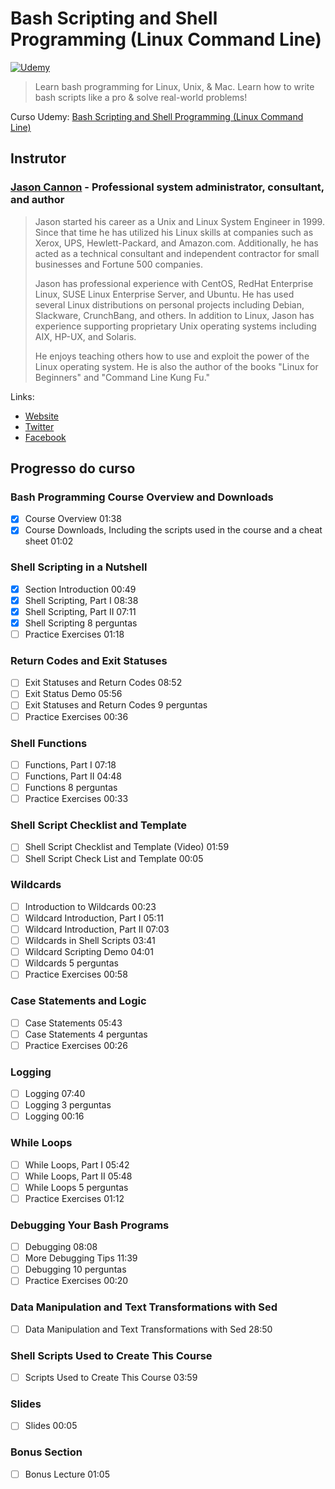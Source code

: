# Bash Scripting and Shell Programming (Linux Command Line)

[![Udemy](https://www.udemy.com/staticx/udemy/images/v7/logo-udemy.png)](https://www.udemy.com/)

> Learn bash programming for Linux, Unix, & Mac. Learn how to write bash scripts like a pro & solve real-world problems!

Curso Udemy: [Bash Scripting and Shell Programming (Linux Command Line)](https://www.udemy.com/course/bash-scripting)

## Instrutor

### [Jason Cannon](https://www.udemy.com/user/jasoncannon2/) - Professional system administrator, consultant, and author

> Jason started his career as a Unix and Linux System Engineer in 1999. Since that time he has utilized his Linux skills at companies such as Xerox, UPS, Hewlett-Packard, and Amazon.com. Additionally, he has acted as a technical consultant and independent contractor for small businesses and Fortune 500 companies.
>
> Jason has professional experience with CentOS, RedHat Enterprise Linux, SUSE Linux Enterprise Server, and Ubuntu. He has used several Linux distributions on personal projects including Debian, Slackware, CrunchBang, and others. In addition to Linux, Jason has experience supporting proprietary Unix operating systems including AIX, HP-UX, and Solaris.
>
> He enjoys teaching others how to use and exploit the power of the Linux operating system. He is also the author of the books "Linux for Beginners" and "Command Line Kung Fu."

Links:

- [Website](https://www.linuxtrainingacademy.com/)
- [Twitter](https://twitter.com/LinuxTA)
- [Facebook](https://web.facebook.com/linuxtrainingacademy)

<!-- ## Certificado

[![Certificado Udemy](images/UC-)](http://ude.my/UC-) -->

## Progresso do curso

### Bash Programming Course Overview and Downloads

- [x] Course Overview 01:38
- [x] Course Downloads, Including the scripts used in the course and a cheat sheet 01:02

### Shell Scripting in a Nutshell

- [x] Section Introduction 00:49
- [x] Shell Scripting, Part I 08:38
- [x] Shell Scripting, Part II 07:11
- [x] Shell Scripting 8 perguntas
- [ ] Practice Exercises 01:18

### Return Codes and Exit Statuses

- [ ] Exit Statuses and Return Codes 08:52
- [ ] Exit Status Demo 05:56
- [ ] Exit Statuses and Return Codes 9 perguntas
- [ ] Practice Exercises 00:36

### Shell Functions

- [ ] Functions, Part I 07:18
- [ ] Functions, Part II 04:48
- [ ] Functions 8 perguntas
- [ ] Practice Exercises 00:33

### Shell Script Checklist and Template

- [ ] Shell Script Checklist and Template (Video) 01:59
- [ ] Shell Script Check List and Template 00:05

### Wildcards

- [ ] Introduction to Wildcards 00:23
- [ ] Wildcard Introduction, Part I 05:11
- [ ] Wildcard Introduction, Part II 07:03
- [ ] Wildcards in Shell Scripts 03:41
- [ ] Wildcard Scripting Demo 04:01
- [ ] Wildcards 5 perguntas
- [ ] Practice Exercises 00:58

### Case Statements and Logic

- [ ] Case Statements 05:43
- [ ] Case Statements 4 perguntas
- [ ] Practice Exercises 00:26

### Logging

- [ ] Logging 07:40
- [ ] Logging 3 perguntas
- [ ] Logging 00:16

### While Loops

- [ ] While Loops, Part I 05:42
- [ ] While Loops, Part II 05:48
- [ ] While Loops 5 perguntas
- [ ] Practice Exercises 01:12

### Debugging Your Bash Programs

- [ ] Debugging 08:08
- [ ] More Debugging Tips 11:39
- [ ] Debugging 10 perguntas
- [ ] Practice Exercises 00:20

### Data Manipulation and Text Transformations with Sed

- [ ] Data Manipulation and Text Transformations with Sed 28:50

### Shell Scripts Used to Create This Course

- [ ] Scripts Used to Create This Course 03:59

### Slides

- [ ] Slides 00:05

### Bonus Section

- [ ] Bonus Lecture 01:05
